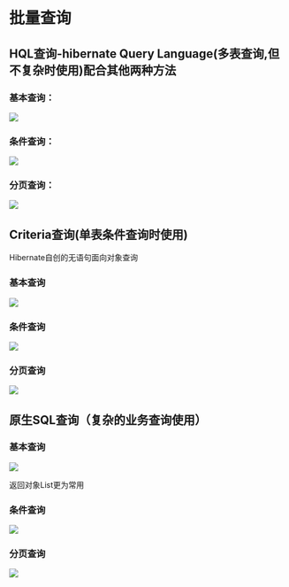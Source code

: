 # 批量查询

## HQL查询-hibernate Query Language\(多表查询,但不复杂时使用\)配合其他两种方法

### 基本查询：

![](../../../.gitbook/assets/image%20%2814%29.png)

### 条件查询：

![](../../../.gitbook/assets/image%20%2860%29.png)

### 分页查询：

![](../../../.gitbook/assets/image%20%2869%29.png)

## Criteria查询\(单表条件查询时使用\)

Hibernate自创的无语句面向对象查询

### 基本查询

![](../../../.gitbook/assets/image%20%2833%29.png)

### 条件查询

![](../../../.gitbook/assets/image%20%2838%29.png)

### 分页查询

![](../../../.gitbook/assets/image%20%2830%29.png)

## 原生SQL查询（复杂的业务查询使用）

### 基本查询

![](../../../.gitbook/assets/image%20%2843%29.png)

返回对象List更为常用

### 条件查询

![](../../../.gitbook/assets/image%20%2831%29.png)

### 分页查询

![](../../../.gitbook/assets/image%20%2820%29.png)



